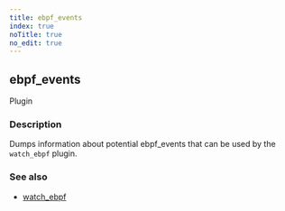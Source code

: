 ```yaml
---
title: ebpf_events
index: true
noTitle: true
no_edit: true
---
```




<div class="vql_item"></div>


## ebpf_events
<span class='vql_type label label-warning pull-right page-header'>Plugin</span>


### Description

Dumps information about potential ebpf_events that can be used by the
`watch_ebpf` plugin.

### See also

- [watch_ebpf](/vql_reference/misc/watch_ebpf/)


